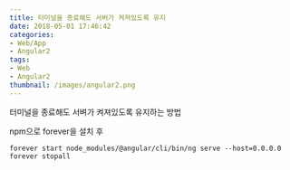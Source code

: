```yaml
---
title: 터미널을 종료해도 서버가 켜져있도록 유지
date: 2018-05-01 17:46:42
categories:
- Web/App
- Angular2
tags:
- Web
- Angular2
thumbnail: /images/angular2.png
---
```

터미널을 종료해도 서벼가 켜져있도록 유지하는 방법

npm으로 forever을 설치 후
```
forever start node_modules/@angular/cli/bin/ng serve --host=0.0.0.0
forever stopall
```

